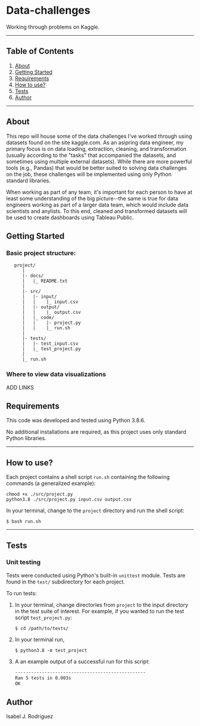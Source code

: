 # Data-challenges
Working through problems on Kaggle.

---
## Table of Contents 
1. [About](#about) 
2. [Getting Started](#getting-started)
3. [Requirements](#requirements)
4. [How to use?](#how-to-use) 
6. [Tests](#tests)
9. [Author](#author)

---

## About 

This repo will house some of the data challenges I've worked through using datasets found on the site kaggle.com. As an asipring data engineer, my primary focus is on data loading, extraction, cleaning, and transformation (usually according to the "tasks" that accompanied the datasets, and sometimes using multiple external datasets). While there are more powerful tools (e.g., Pandas) that would be better suited to solving data challenges on the job, these challenges will be implemented using only Python standard libraries.

When working as part of any team, it's important for each person to have at least some understanding of the big picture--the same is true for data engineers working as part of a larger data team, which would include data scientists and anylists. To this end, cleaned and transformed datasets will be used to create dashboards using Tableau Public.     

## Getting Started

### Basic project structure:
```
   project/
      |
      |- docs/
      |   |_ README.txt
      |
      |- src/
      |   |- input/
      |   |    |_ input.csv
      |   |- output/
      |   |    |_ output.csv
      |   |_ code/
      |   |    |- project.py
      |   |    |_ run.sh
      |
      |- tests/
      |   |- test_input.csv
      |   |_ test_project.py
      |  
      |_ run.sh
 ```     

### Where to view data visualizations
ADD LINKS

## Requirements
This code was developed and tested using Python 3.8.6.

No additional installations are required, as this project uses only standard Python libraries. 

---

## How to use? 

Each project contains a shell script `run.sh` containing the following commands (a generalized example): 

   ```shell
   chmod +x ./src/project.py
   python3.8 ./src/project.py input.csv output.csv
   ```
In your terminal, change to the `project` directory and run the shell script: 

   ```shell
   $ bash run.sh
   ```
--- 

## Tests 

### Unit testing 
Tests were conducted using Python's built-in `unittest` module. Tests are found in the `test/` subdirectory for each project.

To run tests:
   1. In your terminal, change directories from `project` to the input directory in the test suite of interest. For example, if you wanted to run the test script `test_project.py`: 
      ```shell
      $ cd /path/to/tests/
      ```
   2. In your terminal run, 
      ```shell
      $ python3.8 -m test_project
      ```
   3. A an example output of a successful run for this script: 
      ```bash
      -------------------------------------------------
      Ran 5 tests in 0.003s
      OK
      ```

## Author 
Isabel J. Rodriguez 
